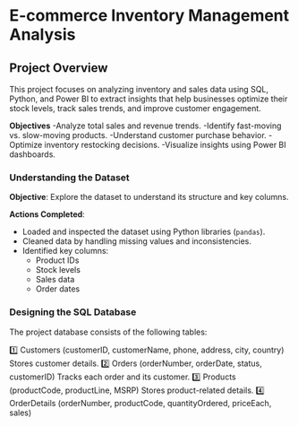 # E-commerce Inventory Management Analysis
## Project Overview

This project focuses on analyzing inventory and sales data using SQL, Python, and Power BI to extract insights that help businesses optimize their stock levels, track sales trends, and improve customer engagement.

**Objectives**
-Analyze total sales and revenue trends.
-Identify fast-moving vs. slow-moving products.
-Understand customer purchase behavior.
-Optimize inventory restocking decisions.
-Visualize insights using Power BI dashboards.



### Understanding the Dataset
**Objective**: Explore the dataset to understand its structure and key columns.

**Actions Completed**:
- Loaded and inspected the dataset using Python libraries (`pandas`).
- Cleaned data by handling missing values and inconsistencies.
- Identified key columns:
  - Product IDs
  - Stock levels
  - Sales data
  - Order dates

### Designing the SQL Database
The project database consists of the following tables:

1️⃣ Customers (customerID, customerName, phone, address, city, country)
Stores customer details.
2️⃣ Orders (orderNumber, orderDate, status, customerID)
Tracks each order and its customer.
3️⃣ Products (productCode, productLine, MSRP)
Stores product-related details.
4️⃣ OrderDetails (orderNumber, productCode, quantityOrdered, priceEach, sales)

